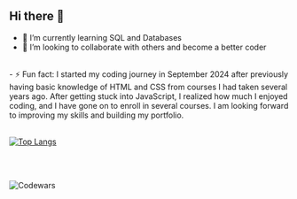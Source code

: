 ## Hi there 👋


- 🌱 I’m currently learning SQL and Databases
- 👯 I’m looking to collaborate with others and become a better coder
<br>
- ⚡ Fun fact: I started my coding journey in September 2024 after previously having basic knowledge of HTML and CSS from courses I had taken several years ago. 
After getting stuck into JavaScript, I realized how much I enjoyed coding, and I have gone on to enroll in several courses. I am looking forward to improving my skills and building 
my portfolio.
<br>
<br>

[![Top Langs](https://github-readme-stats.vercel.app/api/top-langs/?username=ReWats)](https://github.com/ReWats/github-readme-stats)


<br>
<br>

![Codewars](https://img.shields.io/badge/Codewars%20%3A%20ReWats-<color>.svg)






